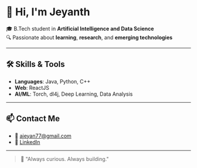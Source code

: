 # 👋 Hi, I'm Jeyanth

🎓 B.Tech student in **Artificial Intelligence and Data Science**  
🔍 Passionate about **learning**, **research**, and **emerging technologies**

---

## 🛠️ Skills & Tools

- **Languages**: Java, Python, C++
- **Web**: ReactJS
- **AI/ML**: Torch, dl4j, Deep Learning, Data Analysis

---

## 📫 Contact Me

- 📧 [ajeyan77@gmail.com](mailto:ajeyan77@gmail.com)  
- 🔗 [LinkedIn](https://www.linkedin.com/in/jeyanth-s/)

---

> 🚀 "Always curious. Always building."
